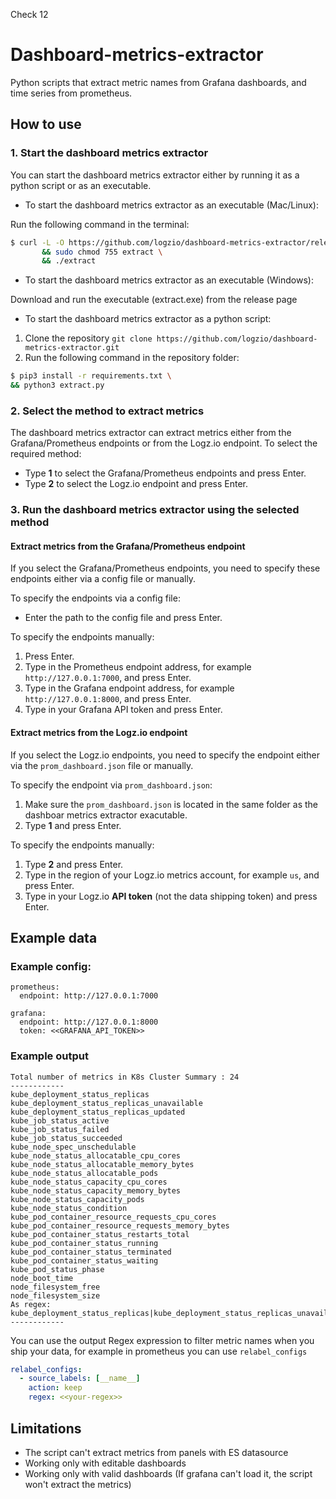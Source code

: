 Check 12

# Dashboard-metrics-extractor
Python scripts that extract metric names from Grafana dashboards, and time series from prometheus.

## How to use

### 1. Start the dashboard metrics extractor

You can start the dashboard metrics extractor either by running it as a python script or as an executable.

* To start the dashboard metrics extractor as an executable (Mac/Linux):

 Run the following command in the terminal:

```bash 
$ curl -L -O https://github.com/logzio/dashboard-metrics-extractor/releases/download/V0.0.2/extract \
       && sudo chmod 755 extract \
       && ./extract
```
* To start the dashboard metrics extractor as an executable (Windows):

 Download and run the executable (extract.exe) from the release page


* To start the dashboard metrics extractor as a python script:

1. Clone the repository `git clone https://github.com/logzio/dashboard-metrics-extractor.git`
2. Run the following command in the repository folder:

``` bash
$ pip3 install -r requirements.txt \
&& python3 extract.py
```



### 2. Select the method to extract metrics

The dashboard metrics extractor can extract metrics either from the Grafana/Prometheus endpoints or from the Logz.io endpoint. To select the required method:

* Type **1** to select the Grafana/Prometheus endpoints and press Enter.
* Type **2** to select the Logz.io endpoint and press Enter.

### 3. Run the dashboard metrics extractor using the selected method

#### Extract metrics from the Grafana/Prometheus endpoint

If you select the Grafana/Prometheus endpoints, you need to specify these endpoints either via a config file or manually.

To specify the endpoints via a config file:

* Enter the path to the config file and press Enter.

To specify the endpoints manually:

1. Press Enter.
2. Type in the Prometheus endpoint address, for example `http://127.0.0.1:7000`, and press Enter.
3. Type in the Grafana endpoint address, for example `http://127.0.0.1:8000`, and press Enter.
4. Type in your Grafana API token and press Enter.


#### Extract metrics from the Logz.io endpoint

If you select the Logz.io endpoints, you need to specify the endpoint either via the `prom_dashboard.json` file or manually.

To specify the endpoint via `prom_dashboard.json`:

1. Make sure the `prom_dashboard.json` is located in the same folder as the dashboar metrics extractor exacutable.
2. Type **1** and press Enter.

To specify the endpoints manually:

1. Type **2** and press Enter.
2. Type in the region of your Logz.io metrics account, for example `us`, and press Enter.
3. Type in your Logz.io **API token** (not the data shipping token) and press Enter.

## Example data

### Example config:
    prometheus:
      endpoint: http://127.0.0.1:7000

    grafana:
      endpoint: http://127.0.0.1:8000
      token: <<GRAFANA_API_TOKEN>>

### Example output
```text
Total number of metrics in K8s Cluster Summary : 24
------------
kube_deployment_status_replicas
kube_deployment_status_replicas_unavailable
kube_deployment_status_replicas_updated
kube_job_status_active
kube_job_status_failed
kube_job_status_succeeded
kube_node_spec_unschedulable
kube_node_status_allocatable_cpu_cores
kube_node_status_allocatable_memory_bytes
kube_node_status_allocatable_pods
kube_node_status_capacity_cpu_cores
kube_node_status_capacity_memory_bytes
kube_node_status_capacity_pods
kube_node_status_condition
kube_pod_container_resource_requests_cpu_cores
kube_pod_container_resource_requests_memory_bytes
kube_pod_container_status_restarts_total
kube_pod_container_status_running
kube_pod_container_status_terminated
kube_pod_container_status_waiting
kube_pod_status_phase
node_boot_time
node_filesystem_free
node_filesystem_size
As regex: 
kube_deployment_status_replicas|kube_deployment_status_replicas_unavailable|kube_deployment_status_replicas_updated|kube_job_status_active|kube_job_status_failed|kube_job_status_succeeded|kube_node_info|kube_node_spec_unschedulable|kube_node_status_allocatable_cpu_cores|kube_node_status_allocatable_memory_bytes|kube_node_status_allocatable_pods|kube_node_status_capacity_cpu_cores|kube_node_status_capacity_memory_bytes|kube_node_status_capacity_pods|kube_node_status_condition|kube_pod_container_resource_requests_cpu_cores|kube_pod_container_resource_requests_memory_bytes|kube_pod_container_status_restarts_total|kube_pod_container_status_running|kube_pod_container_status_terminated|kube_pod_container_status_waiting|kube_pod_info|kube_pod_status_phase|node_boot_time|node_filesystem_free|node_filesystem_size
------------
```

You can use the output Regex expression to filter metric names when you ship your data, for example in prometheus you can use `relabel_configs`
```yaml
relabel_configs:
  - source_labels: [__name__]
    action: keep
    regex: <<your-regex>>
```

## Limitations
* The script can't extract metrics from panels with ES datasource
* Working only with editable dashboards
* Working only with valid dashboards (If grafana can't load it, the script won't extract the metrics)

